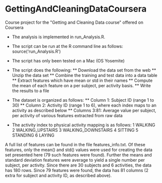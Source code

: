 # GettingAndCleaningDataCoursera
Course project for the "Getting and Cleaning Data course" offered on Coursera

* The analysis is implemented in run_Analysis.R.
* The script can be run at the R command line as follows: source('run_Analysis.R')
* The script has only been tested on a Mac (OS Yosemite)
* The script does the following:
** Download the data set from the web
** Unzip the data set
** Combine the training and test data into a data table
** Extract features which have mean or std in their names
** Compute the mean of each feature on a per subject, per activity basis.
** Write the results to a file

* The dataset is organized as follows:
** Column 1: Subject ID (range 1 to 30)
** Column 2: Activity ID (range 1 to 6), where each index maps to an activity as described below
** Columns 3:81: Average value per subject, per activity of various features extracted from raw data

* The activity index to physical activity mapping is as follows:
1 WALKING
2 WALKING_UPSTAIRS
3 WALKING_DOWNSTAIRS
4 SITTING
5 STANDING
6 LAYING

A full list of features can be found in the file features_info.txt. Of these features, only the mean() and std() values were used for creating the data set presented here (79 such features were found). Further the means and standard deviation features were average to yield a single number per subject, per activity. Since there are 30 subjects and 6 activities, the data has 180 rows. Since 79 features were found, the data has 81 columns (2 extra for subject and activity ID, as described above).
